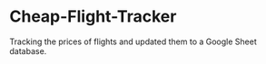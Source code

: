 # Cheap-Flight-Tracker
Tracking the prices of flights and updated them to a Google Sheet database. 
